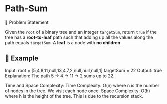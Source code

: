 # Path-Sum

📌 Problem Statement

Given the `root` of a binary tree and an integer `targetSum`, return `true` if the tree has a **root-to-leaf** path such that adding up all the values along the path equals `targetSum`.
A **leaf** is a node with **no children**.

## 🧠 Example
Input: root = [5,4,8,11,null,13,4,7,2,null,null,null,1] targetSum = 22
Output: true
Explanation: The path 5 → 4 → 11 → 2 sums up to 22.


Time and Space Complexity:
Time Complexity: O(n) where n is the number of nodes in the tree. We visit each node once.
Space Complexity: O(h) where h is the height of the tree. This is due to the recursion stack.

